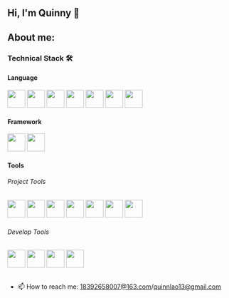 ## Hi, I'm Quinny 👋

<!--
**quinnlao/quinnlao** is a ✨ _special_ ✨ repository because its `README.md` (this file) appears on your GitHub profile.

Here are some ideas to get you started:

- 🔭 I’m currently working on ...
- 🌱 I’m currently learning ...
- 👯 I’m looking to collaborate on ...
- 🤔 I’m looking for help with ...
- 💬 Ask me about ...
- 📫 How to reach me: ...
- 😄 Pronouns: ...
- ⚡ Fun fact: ...
-->
## About me:
<tr>
    <td>
      <h3>Technical Stack 🛠</h3>
      <h4>Language</h4>
      <code><img height="40" src="https://cdn.jsdelivr.net/gh/quinnlao/CDNS@latest/ICONS/html5.png"></code>
      <code><img height="40" src="https://cdn.jsdelivr.net/gh/quinnlao/CDNS@latest/ICONS/css3.png"></code>
      <code><img height="40" src="https://cdn.jsdelivr.net/gh/quinnlao/CDNS@latest/ICONS/javascript.png"></code>
      <code><img height="40" src="https://cdn.jsdelivr.net/gh/quinnlao/CDNS@latest/ICONS/typescript.png"></code>
      <code><img height="40" src="https://cdn.jsdelivr.net/gh/quinnlao/CDNS@latest/ICONS/less.png"></code>
      <code><img height="40" src="https://cdn.jsdelivr.net/gh/quinnlao/CDNS@latest/ICONS/sass.png"></code>
      <code><img height="40" src="https://cdn.jsdelivr.net/gh/quinnlao/CDNS@latest/ICONS/node-js.png"></code>
      <br>
      <h4>Framework</h4>
      <code><img height="40" src="https://cdn.jsdelivr.net/gh/quinnlao/CDNS@latest/ICONS/vuejs.png"></code>
      <code><img height="40" src="https://cdn.jsdelivr.net/gh/quinnlao/CDNS@latest/ICONS/react.png"></code>
      <br>
      <h4>Tools</h4>
      <h6>Project Tools</h6>
      <code><img height="40" src="https://cdn.jsdelivr.net/gh/quinnlao/CDNS@latest/ICONS/git.png"></code>
      <code><img height="40" src="https://cdn.jsdelivr.net/gh/quinnlao/CDNS@latest/ICONS/npm.png"></code>
      <code><img height="40" src="https://cdn.jsdelivr.net/gh/quinnlao/CDNS@latest/ICONS/pnpm.png"></code>
      <code><img height="40" src="https://cdn.jsdelivr.net/gh/quinnlao/CDNS@latest/ICONS/webpack.png"></code>
      <code><img height="40" src="https://cdn.jsdelivr.net/gh/quinnlao/CDNS@latest/ICONS/vite.png"></code>
      <code><img height="40" src="https://cdn.jsdelivr.net/gh/quinnlao/CDNS@latest/ICONS/qiankun.png"></code>
      <code><img height="40" src="https://cdn.jsdelivr.net/gh/quinnlao/CDNS@latest/ICONS/monorepo.png"></code>
      <h6>Develop Tools</h6>
      <code><img height="40" src="https://cdn.jsdelivr.net/gh/quinnlao/CDNS@latest/ICONS/webstorm.jpg"></code>
      <code><img height="40" src="https://cdn.jsdelivr.net/gh/quinnlao/CDNS@latest/ICONS/vs-code.png"></code>
      <code><img height="40" src="https://cdn.jsdelivr.net/gh/quinnlao/CDNS@latest/ICONS/chrome.png"></code>
      <code><img height="40" src="https://cdn.jsdelivr.net/gh/quinnlao/CDNS@latest/ICONS/postman.png"></code>
    </td>
    <td>
<!--       <h3>Views 👀</h3> -->
    </td>
  </tr>

##
- 📫 How to reach me: 18392658007@163.com/quinnlao13@gmail.com
